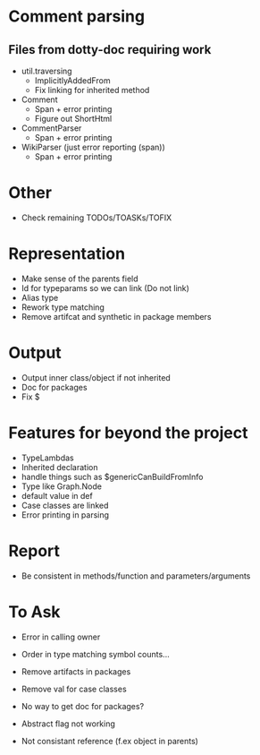 # Comment parsing
## Files from dotty-doc requiring work
* util.traversing
  * ImplicitlyAddedFrom
  * Fix linking for inherited method
* Comment
  * Span + error printing
  * Figure out ShortHtml
* CommentParser
  * Span + error printing
* WikiParser (just error reporting (span))
  * Span + error printing

# Other
* Check remaining TODOs/TOASKs/TOFIX

# Representation
* Make sense of the parents field
* Id for typeparams so we can link (Do not link)
* Alias type
* Rework type matching
* Remove artifcat and synthetic in package members

# Output
* Output inner class/object if not inherited
* Doc for packages
* Fix $

# Features for beyond the project
* TypeLambdas
* Inherited declaration
* handle things such as $genericCanBuildFromInfo
* Type like Graph.Node
* default value in def
* Case classes are linked
* Error printing in parsing

# Report
* Be consistent in methods/function and parameters/arguments

# To Ask
* Error in calling owner
* Order in type matching symbol counts...
* Remove artifacts in packages
* Remove val for case classes
* No way to get doc for packages?
* Abstract flag not working

* Not consistant reference (f.ex object in parents)